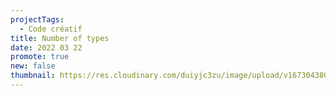 ```yaml
---
projectTags:
  - Code créatif
title: Number of types
date: 2022 03 22
promote: true
new: false
thumbnail: https://res.cloudinary.com/duiyjc3zu/image/upload/v1673043802/serie1-all_lfjkhq.jpg
---
```

